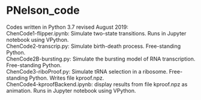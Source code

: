 # PNelson_code
Codes written in Python 3.7 revised  August 2019:<br>
	ChenCode1-flipper.ipynb: Simulate two-state transitions. Runs in Jupyter notebook using VPython.<br>
	ChenCode2-transcrip.py: Simulate birth-death process. Free-standing Python.<br>
	ChenCode2B-bursting.py: Simulate the bursting model of RNA transcription. Free-standing Python.<br>
	ChenCode3-riboProof.py: Simulate tRNA selection in a ribosome. Free-standing Python. Writes file kproof.npz.<br>
        ChenCode4-kproofBackend.ipynb: display results from file kproof.npz as animation. Runs in Jupyter notebook using VPython.

